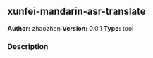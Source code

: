 ## xunfei-mandarin-asr-translate

**Author:** zhaozhen
**Version:** 0.0.1
**Type:** tool

### Description



